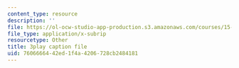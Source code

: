 ```yaml
---
content_type: resource
description: ''
file: https://ol-ocw-studio-app-production.s3.amazonaws.com/courses/15-401-finance-theory-i-fall-2008/7606666442ed1f4a4206728cb2484181_IwA7nVEwqto.srt
file_type: application/x-subrip
resourcetype: Other
title: 3play caption file
uid: 76066664-42ed-1f4a-4206-728cb2484181
---
```

